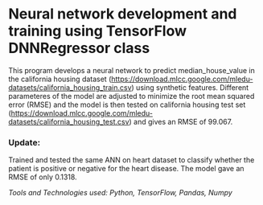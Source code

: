 # Neural network development and training using TensorFlow DNNRegressor class
This program develops a neural network to predict median_house_value in the california housing dataset (https://download.mlcc.google.com/mledu-datasets/california_housing_train.csv) using synthetic features. Different parameteres of the model are adjusted to minimize the root mean squared error (RMSE) and the model is then tested on california housing test set (https://download.mlcc.google.com/mledu-datasets/california_housing_test.csv) and gives an RMSE of 99.067.

### Update:
Trained and tested the same ANN on heart dataset to classify whether the patient is positive or negative for the heart disease. The model gave an RMSE of only 0.1318.

*Tools and Technologies used: Python, TensorFlow, Pandas, Numpy*
